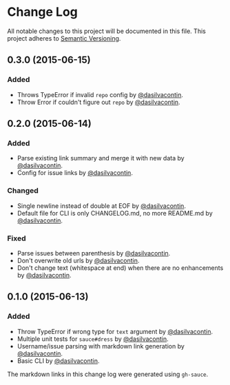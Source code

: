 # Change Log

All notable changes to this project will be documented in this file.
This project adheres to [Semantic Versioning](http://semver.org/).

## 0.3.0 (2015-06-15)

### Added

- Throws TypeError if invalid `repo` config by [@dasilvacontin].
- Throw Error if couldn't figure out `repo` by [@dasilvacontin].

## 0.2.0 (2015-06-14)

### Added

- Parse existing link summary and merge it with new data by [@dasilvacontin].
- Config for issue links by [@dasilvacontin].

### Changed

- Single newline instead of double at EOF by [@dasilvacontin].
- Default file for CLI is only CHANGELOG.md, no more README.md by [@dasilvacontin].

### Fixed

- Parse issues between parenthesis by [@dasilvacontin].
- Don't overwrite old urls by [@dasilvacontin].
- Don't change text (whitespace at end) when there are no enhancements by [@dasilvacontin].

## 0.1.0 (2015-06-13)

### Added

- Throw TypeError if wrong type for `text` argument by [@dasilvacontin].
- Multiple unit tests for `sauce#dress` by [@dasilvacontin].
- Username/issue parsing with markdown link generation by [@dasilvacontin].
- Basic CLI by [@dasilvacontin].

The markdown links in this change log were generated using `gh-sauce`.

[@dasilvacontin]: https://github.com/dasilvacontin
